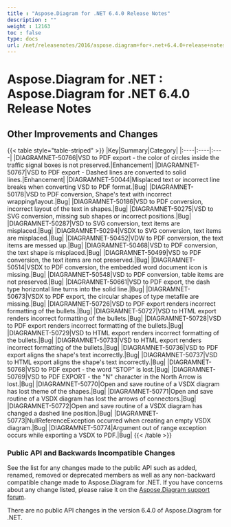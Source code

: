 ```yaml
---
title : "Aspose.Diagram for .NET 6.4.0 Release Notes" 
description : "" 
weight : 12163 
toc : false
type: docs
url: /net/releasenotes/2016/aspose.diagram+for+.net+6.4.0+release+notes/
---
```


# Aspose.Diagram for .NET : Aspose.Diagram for .NET 6.4.0 Release Notes


## Other Improvements and Changes

{{< table style="table-striped" >}}
|Key|Summary|Category|
|:----|:----|:----|
|DIAGRAMNET-50766|VSD to PDF export - the color of circles inside the traffic signal boxes is not preserved.|Enhancement|
|DIAGRAMNET-50767|VSD to PDF export - Dashed lines are converted to solid lines.|Enhancement|
|DIAGRAMNET-50044|Misplaced text or incorrect line breaks when converting VSD to PDF format.|Bug|
|DIAGRAMNET-50178|VSD to PDF conversion, Shape's text with incorrect wrapping/layout.|Bug|
|DIAGRAMNET-50186|VSD to PDF conversion, incorrect layout of the text in shapes.|Bug|
|DIAGRAMNET-50275|VSD to SVG conversion, missing sub shapes or incorrect positions.|Bug|
|DIAGRAMNET-50287|VSD to SVG conversion, text items are misplaced.|Bug|
|DIAGRAMNET-50294|VSDX to SVG conversion, text items are misplaced.|Bug|
|DIAGRAMNET-50452|VDW to PDF conversion, the text items are messed up.|Bug|
|DIAGRAMNET-50468|VSD to PDF conversion, the text shape is misplaced.|Bug|
|DIAGRAMNET-50499|VSD to PDF conversion, the text items are not preserved.|Bug|
|DIAGRAMNET-50514|VSDX to PDF conversion, the embedded word document icon is missing.|Bug|
|DIAGRAMNET-50548|VSD to PDF conversion, table items are not preserved.|Bug|
|DIAGRAMNET-50661|VSD to PDF export, the dash type horizontal line turns into the solid line.|Bug|
|DIAGRAMNET-50673|VSDX to PDF export, the circular shapes of type metafile are missing.|Bug|
|DIAGRAMNET-50726|VSD to PDF export renders incorrect formatting of the bullets.|Bug|
|DIAGRAMNET-50727|VSD to HTML export renders incorrect formatting of the bullets.|Bug|
|DIAGRAMNET-50728|VSD to PDF export renders incorrect formatting of the bullets.|Bug|
|DIAGRAMNET-50729|VSD to HTML export renders incorrect formatting of the bullets.|Bug|
|DIAGRAMNET-50733|VSD to HTML export renders incorrect formatting of the bullets.|Bug|
|DIAGRAMNET-50736|VSD to PDF export aligns the shape's text incorrectly.|Bug|
|DIAGRAMNET-50737|VSD to HTML export aligns the shape's text incorrectly.|Bug|
|DIAGRAMNET-50768|VSD to PDF export - the word "STOP" is lost.|Bug|
|DIAGRAMNET-50769|VSD to PDF EXPORT - the "N" character in the North Arrow is lost.|Bug|
|DIAGRAMNET-50770|Open and save routine of a VSDX diagram has lost theme of the shapes.|Bug|
|DIAGRAMNET-50771|Open and save routine of a VSDX diagram has lost the arrows of connectors.|Bug|
|DIAGRAMNET-50772|Open and save routine of a VSDX diagram has changed a dashed line position.|Bug|
|DIAGRAMNET-50773|NullReferenceException occurred when creating an empty VSDX diagram.|Bug|
|DIAGRAMNET-50774|Argument out of range exception occurs while exporting a VSDX to PDF.|Bug|
{{< /table >}}

### Public API and Backwards Incompatible Changes

See the list for any changes made to the public API such as added, renamed, removed or deprecated members as well as any non-backward compatible change made to Aspose.Diagram for .NET. If you have concerns about any change listed, please raise it on the [Aspose.Diagram support forum](http://www.aspose.com/community/forums/aspose.diagram-product-family/489/showforum.aspx).

There are no public API changes in the version 6.4.0 of Aspose.Diagram for .NET.

